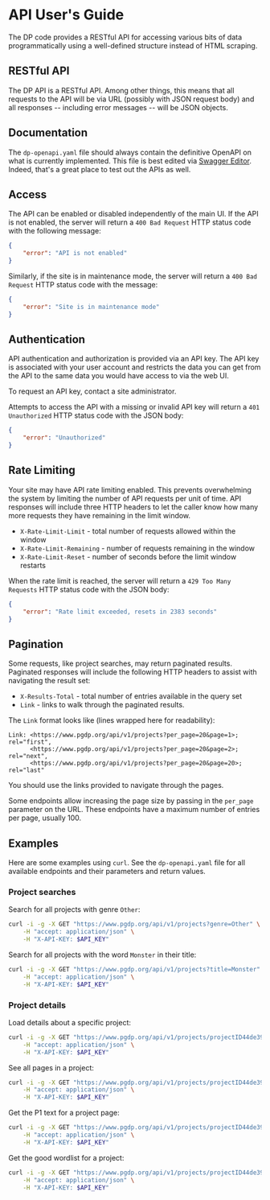 # API User's Guide

The DP code provides a RESTful API for accessing various bits of data
programmatically using a well-defined structure instead of HTML scraping.

## RESTful API

The DP API is a RESTful API. Among other things, this means that all requests
to the API will be via URL (possibly with JSON request body) and all responses
-- including error messages -- will be JSON objects.

## Documentation

The `dp-openapi.yaml` file should always contain the definitive OpenAPI on what
is currently implemented. This file is best edited via
[Swagger Editor](https://editor.swagger.io/). Indeed, that's a great place
to test out the APIs as well.

## Access

The API can be enabled or disabled independently of the main UI. If the API is
not enabled, the server will return a `400 Bad Request` HTTP status code with
the following message:

```json
{
    "error": "API is not enabled"
}
```

Similarly, if the site is in maintenance mode, the server will return a
`400 Bad Request` HTTP status code with the message:

```json
{
    "error": "Site is in maintenance mode"
}
```

## Authentication

API authentication and authorization is provided via an API key. The API key
is associated with your user account and restricts the data you can get from
the API to the same data you would have access to via the web UI.

To request an API key, contact a site administrator.

Attempts to access the API with a missing or invalid API key will return a
`401 Unauthorized` HTTP status code with the JSON body:

```json
{
    "error": "Unauthorized"
}
```

## Rate Limiting

Your site may have API rate limiting enabled. This prevents overwhelming the
system by limiting the number of API requests per unit of time. API responses
will include three HTTP headers to let the caller know how many more requests
they have remaining in the limit window.

* `X-Rate-Limit-Limit` - total number of requests allowed within the window
* `X-Rate-Limit-Remaining` - number of requests remaining in the window
* `X-Rate-Limit-Reset` - number of seconds before the limit window restarts

When the rate limit is reached, the server will return a `429 Too Many Requests`
HTTP status code with the JSON body:

```json
{
    "error": "Rate limit exceeded, resets in 2383 seconds"
}
```

## Pagination

Some requests, like project searches, may return paginated results. Paginated
responses will include the following HTTP headers to assist with navigating the
result set:

* `X-Results-Total` - total number of entries available in the query set
* `Link` - links to walk through the paginated results.

The `Link` format looks like (lines wrapped here for readability):
```
Link: <https://www.pgdp.org/api/v1/projects?per_page=20&page=1>; rel="first",
      <https://www.pgdp.org/api/v1/projects?per_page=20&page=2>; rel="next",
      <https://www.pgdp.org/api/v1/projects?per_page=20&page=20>; rel="last"
```

You should use the links provided to navigate through the pages.

Some endpoints allow increasing the page size by passing in the `per_page`
parameter on the URL. These endpoints have a maximum number of entries per page,
usually 100.

## Examples

Here are some examples using `curl`. See the `dp-openapi.yaml` file for all
available endpoints and their parameters and return values.

### Project searches

Search for all projects with genre `Other`:

```bash
curl -i -g -X GET "https://www.pgdp.org/api/v1/projects?genre=Other" \
    -H "accept: application/json" \
    -H "X-API-KEY: $API_KEY"
```

Search for all projects with the word `Monster` in their title:

```bash
curl -i -g -X GET "https://www.pgdp.org/api/v1/projects?title=Monster" \
    -H "accept: application/json" \
    -H "X-API-KEY: $API_KEY"
```

### Project details

Load details about a specific project:

```bash
curl -i -g -X GET "https://www.pgdp.org/api/v1/projects/projectID44de3936807f1" \
    -H "accept: application/json" \
    -H "X-API-KEY: $API_KEY"
```

See all pages in a project:

```bash
curl -i -g -X GET "https://www.pgdp.org/api/v1/projects/projectID44de3936807f1/pages" \
    -H "accept: application/json" \
    -H "X-API-KEY: $API_KEY"
```

Get the P1 text for a project page:

```bash
curl -i -g -X GET "https://www.pgdp.org/api/v1/projects/projectID44de3936807f1/pages/001.png/pagerounds/P1" \
    -H "accept: application/json" \
    -H "X-API-KEY: $API_KEY"
```

Get the good wordlist for a project:

```bash
curl -i -g -X GET "https://www.pgdp.org/api/v1/projects/projectID44de3936807f1/wordlists/good" \
    -H "accept: application/json" \
    -H "X-API-KEY: $API_KEY"
```
